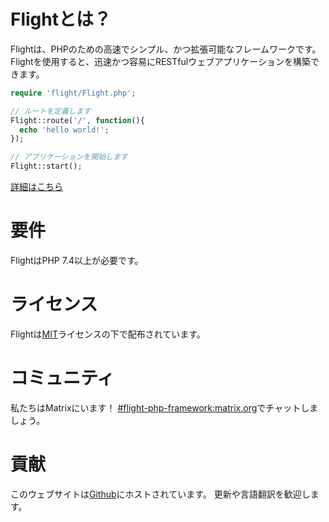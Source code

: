 # Flightとは？

Flightは、PHPのための高速でシンプル、かつ拡張可能なフレームワークです。
Flightを使用すると、迅速かつ容易にRESTfulウェブアプリケーションを構築できます。

``` php
require 'flight/Flight.php';

// ルートを定義します
Flight::route('/', function(){
  echo 'hello world!';
});

// アプリケーションを開始します
Flight::start();
```

[詳細はこちら](learn)

# 要件

FlightはPHP 7.4以上が必要です。

# ライセンス

Flightは[MIT](https://github.com/mikecao/flight/blob/master/LICENSE)ライセンスの下で配布されています。

# コミュニティ

私たちはMatrixにいます！ [#flight-php-framework:matrix.org](https://matrix.to/#/#flight-php-framework:matrix.org)でチャットしましょう。

# 貢献

このウェブサイトは[Github](https://github.com/mikecao/flightphp.com)にホストされています。
更新や言語翻訳を歓迎します。